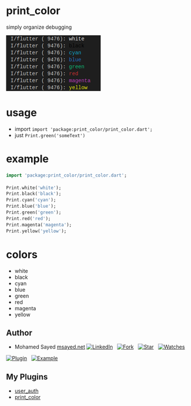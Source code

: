 # print_color

simply organize debugging

![screenshot](screenshot.png)


# usage
* import `import 'package:print_color/print_color.dart';`
* just `Print.green('someText')`


# example
```dart
import 'package:print_color/print_color.dart';

Print.white('white');
Print.black('black');
Print.cyan('cyan');
Print.blue('blue');
Print.green('green');
Print.red('red');
Print.magenta('magenta');
Print.yellow('yellow');
```


# colors

* white
* black
* cyan
* blue
* green
* red
* magenta
* yellow


## Author
* Mohamed Sayed [msayed.net](https://msayed.net)
[![LinkedIn](https://img.shields.io/badge/LinkedIn-in-0e76a8)](http://linkedin.msayed.net) &nbsp; [![Fork](https://img.shields.io/github/forks/MohamedSayed95/print_color?style=social)](https://github.com/MohamedSayed95/print_color/fork) &nbsp; [![Star](https://img.shields.io/github/stars/MohamedSayed95/print_color?style=social)](https://github.com/MohamedSayed95/print_color/star) &nbsp; [![Watches](https://img.shields.io/github/watchers/MohamedSayed95/print_color?style=social)](https://github.com/MohamedSayed95/print_color/) 

[![Plugin](https://img.shields.io/badge/Get%20library-pub-blue)](https://pub.dev/packages/print_color) &nbsp; [![Example](https://img.shields.io/badge/Example-Ex-success)](https://pub.dev/packages/print_color#-example-tab-)

## My Plugins
* [user_auth](https://pub.dev/packages/user_auth)
* [print_color](https://pub.dev/packages/print_color)

